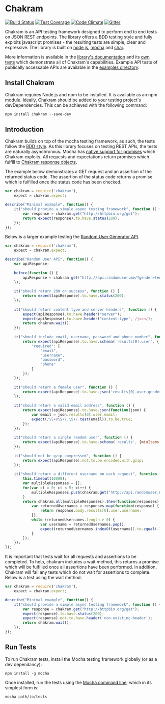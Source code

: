 # Chakram

[![Build Status](https://travis-ci.org/dareid/chakram.svg?branch=master)](https://travis-ci.org/dareid/chakram) [![Test Coverage](https://codeclimate.com/github/dareid/chakram/badges/coverage.svg)](https://codeclimate.com/github/dareid/chakram) [![Code Climate](https://codeclimate.com/github/dareid/chakram/badges/gpa.svg)](https://codeclimate.com/github/dareid/chakram) [![Gitter](https://img.shields.io/badge/gitter-join%20chat-brightgreen.svg)](https://gitter.im/dareid/chakram)



Chakram is an API testing framework designed to perform end to end tests on JSON REST endpoints. The library offers a BDD testing style and fully exploits javascript promises - the resulting tests are simple, clear and expressive. The library is built on [node.js](https://nodejs.org/), [mocha](http://mochajs.org/) and [chai](http://chaijs.com/). 

More information is available in the [library's documentation](http://dareid.github.io/chakram/) and its [own tests](https://github.com/dareid/chakram/tree/master/test) which demonstrate all of Chakram's capabilities. Example API tests of publically accessable APIs are available in the [examples directory](https://github.com/dareid/chakram/tree/master/examples).

## Install Chakram
Chakram requires Node.js and npm to be installed. It is available as an npm module. Ideally, Chakram should be added to your testing project's devDependencies. This can be achieved with the following command:
```js
npm install chakram --save-dev
```

## Introduction
Chakram builds on top of the mocha testing framework, as such, the tests follow the [BDD style](http://mochajs.org/#getting-started). As this library focuses on testing REST APIs, the tests are naturally asynchronous. Mocha has [native support for promises](http://mochajs.org/#asynchronous-code) which Chakram exploits. All requests and expectations return promises which fulfill to [Chakram response objects](http://dareid.github.io/chakram/jsdoc/global.html#ChakramResponse).

The example below demonstrates a GET request and an assertion of the returned status code. The assertion of the status code returns a promise which is fulfilled once the status code has been checked. 

```js
var chakram = require('chakram'),
    expect = chakram.expect;

describe("Minimal example", function() {    
    it("should provide a simple async testing framework", function () {
        var response = chakram.get("http://httpbin.org/get");
        return expect(response).to.have.status(200);
    });
});
```
Below is a larger example testing the [Random User Generator API](https://randomuser.me/).

```js
var chakram = require('chakram'),
    expect = chakram.expect;

describe("Random User API", function() {
    var apiResponse;
    
    before(function () {
        apiResponse = chakram.get("http://api.randomuser.me/?gender=female");
    });
    
    it("should return 200 on success", function () {
        return expect(apiResponse).to.have.status(200);
    });
    
    it("should return content type and server headers", function () {
        expect(apiResponse).to.have.header("server");
        expect(apiResponse).to.have.header("content-type", /json/);
        return chakram.wait();
    });
    
    it("should include email, username, password and phone number", function () {
        return expect(apiResponse).to.have.schema('results[0].user', {
            "required": [
                "email", 
                "username", 
                "password", 
                "phone"
            ]
        });
    });
    
    it("should return a female user", function () {
        return expect(apiResponse).to.have.json('results[0].user.gender', 'female');
    });
    
    it("should return a valid email address", function () {
        return expect(apiResponse).to.have.json(function(json) {
            var email = json.results[0].user.email;
            expect(/\S+@\S+\.\S+/.test(email)).to.be.true;
        });
    });
    
    it("should return a single random user", function () {
        return expect(apiResponse).to.have.schema('results', {minItems: 1, maxItems: 1});
    }); 
    
    it("should not be gzip compressed", function () {
        return expect(apiResponse).not.to.be.encoded.with.gzip;
    });
    
    it("should return a different username on each request", function () {
        this.timeout(10000);
        var multipleResponses = [];
        for(var ct = 0; ct < 5; ct++) {
            multipleResponses.push(chakram.get("http://api.randomuser.me/?gender=female"));
        }
        return chakram.all(multipleResponses).then(function(responses) {
            var returnedUsernames = responses.map(function(response) {
                return response.body.results[0].user.username;
            });
            while (returnedUsernames.length > 0) {
                var username = returnedUsernames.pop();
                expect(returnedUsernames.indexOf(username)).to.equal(-1);
            }
        });
    });
});

```
It is important that tests wait for all requests and assertions to be completed. To help, chakram includes a wait method, this returns a promise which will be fulfilled once all assertions have been performed. In addition, Chakram will fail any tests which do not wait for assertions to complete. Below is a test using the wait method. 

```js
var chakram = require('chakram'),
    expect = chakram.expect;

describe("Minimal example", function() {    
    it("should provide a simple async testing framework", function () {
        var response = chakram.get("http://httpbin.org/get");
        expect(response).to.have.status(200);
        expect(response).not.to.have.header('non-existing-header');
        return chakram.wait();
    });
});
```


## Run Tests
To run Chakram tests, install the Mocha testing framework globally (or as a dev dependancy):
```
npm install -g mocha
```
Once installed, run the tests using the [Mocha command line](http://mochajs.org/#usage), which in its simplest form is:
```
mocha path/to/tests
```
